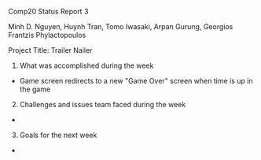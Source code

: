 Comp20 Status Report 3

Minh D. Nguyen, Huynh Tran, Tomo Iwasaki, Arpan Gurung, Georgios Frantzis Phylactopoulos

Project Title: Trailer Nailer

1. What was accomplished during the week
- Game screen redirects to a new "Game Over" screen when time is up in the game

2. Challenges and issues team faced during the week
- 

3. Goals for the next week
- 